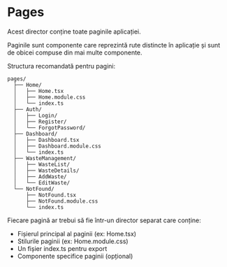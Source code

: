 # Pages

Acest director conține toate paginile aplicației.

Paginile sunt componente care reprezintă rute distincte în aplicație și sunt de obicei compuse din mai multe componente.

Structura recomandată pentru pagini:

```
pages/
  ├── Home/
  │   ├── Home.tsx
  │   ├── Home.module.css
  │   └── index.ts
  ├── Auth/
  │   ├── Login/
  │   ├── Register/
  │   └── ForgotPassword/
  ├── Dashboard/
  │   ├── Dashboard.tsx
  │   ├── Dashboard.module.css
  │   └── index.ts
  ├── WasteManagement/
  │   ├── WasteList/
  │   ├── WasteDetails/
  │   ├── AddWaste/
  │   └── EditWaste/
  └── NotFound/
      ├── NotFound.tsx
      ├── NotFound.module.css
      └── index.ts
```

Fiecare pagină ar trebui să fie într-un director separat care conține:
- Fișierul principal al paginii (ex: Home.tsx)
- Stilurile paginii (ex: Home.module.css)
- Un fișier index.ts pentru export
- Componente specifice paginii (opțional)
